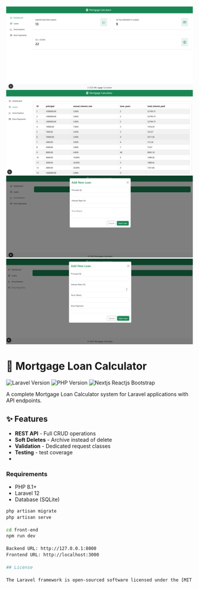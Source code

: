 ![Mortgage Loan Calculator Dashboard](./docs-images/dashboard.png)
![Mortgage Loan Calculator Loans](./docs-images/loans.png)
![Mortgage Loan Calculator Amortization](./docs-images/amortization.png)
![Mortgage Loan Calculator Extra Payment](./docs-images/extra_payment.png)

# 🧾 Mortgage Loan Calculator
![Laravel Version](https://img.shields.io/badge/Laravel-12-%23FF2D20)
![PHP Version](https://img.shields.io/badge/PHP-8.1+-%23777BB4)
![Nextjs Reactjs Bootstrap](https://img.shields.io/badge/Nextjs-Bootstrap-brightgreen)

A complete Mortgage Loan Calculator system for Laravel applications with API endpoints.

## ✨ Features

- **REST API** - Full CRUD operations
- **Soft Deletes** - Archive instead of delete
- **Validation** - Dedicated request classes
- **Testing** - test coverage
- 
### Requirements
- PHP 8.1+
- Laravel 12
- Database (SQLite)

```bash
php artisan migrate
php artisan serve

cd front-end
npm run dev

Backend URL: http://127.0.0.1:8000
Frontend URL: http://localhost:3000

## License

The Laravel framework is open-sourced software licensed under the [MIT license](https://opensource.org/licenses/MIT).
